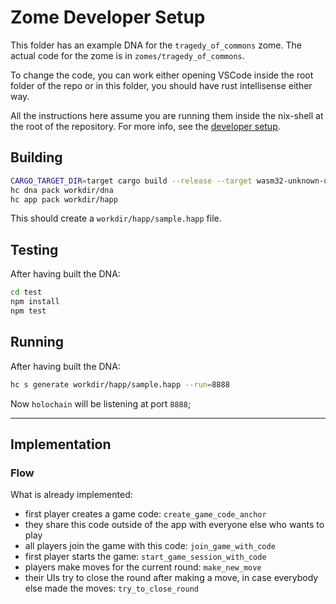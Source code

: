 # Zome Developer Setup

This folder has an example DNA for the `tragedy_of_commons` zome. The actual code for the zome is in `zomes/tragedy_of_commons`.

To change the code, you can work either opening VSCode inside the root folder of the repo or in this folder, you should have rust intellisense either way.

All the instructions here assume you are running them inside the nix-shell at the root of the repository. For more info, see the [developer setup](/dev-setup.md).

## Building

```bash
CARGO_TARGET_DIR=target cargo build --release --target wasm32-unknown-unknown
hc dna pack workdir/dna
hc app pack workdir/happ
```

This should create a `workdir/happ/sample.happ` file.

## Testing

After having built the DNA:

```bash
cd test
npm install
npm test
```

## Running

After having built the DNA:

```bash
hc s generate workdir/happ/sample.happ --run=8888
```

Now `holochain` will be listening at port `8888`;

----------------------------

## Implementation

### Flow

What is already implemented:
- first player creates a game code: `create_game_code_anchor`
- they share this code outside of the app with everyone else who wants to play
- all players join the game with this code: `join_game_with_code`
- first player starts the game: `start_game_session_with_code`
- players make moves for the current round: `make_new_move`
- their UIs try to close the round after making a move, in case everybody else made the moves: `try_to_close_round`
